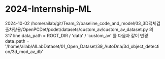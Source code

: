# 2024-Internship-ML
2024-10-02
/home/ailab/git/Team_2/baseline_code_and_model/03_3D객체검출차량용/OpenPCDet/pcdet/datasets/custom_av/custom_av_dataset.py 의 317 line 
data_path = ROOT_DIR / 'data' / 'custom_av'
를 다음과 같이 변경
data_path = '/home/ailab/AILabDataset/01_Open_Dataset/39_AutoDna/3d_object_detection/3d_mod_av_db'
